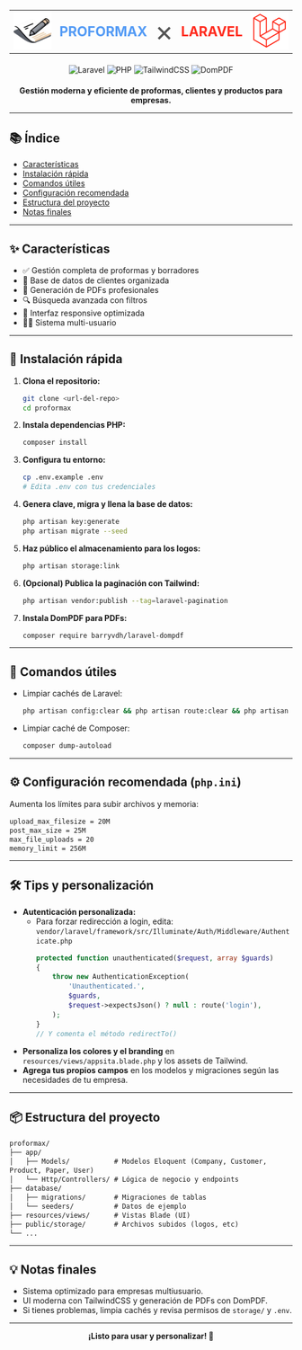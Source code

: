 <table align="center" border="0" style="border:none;">
  <tr>
    <td align="center" valign="middle">
      <img src="./storage/app/public/companies/_01_proformax.webp" width="100" alt="Proformax" />
    </td>
    <td align="center" valign="middle">
      <span style="font-size: 24px; font-weight: bold; color: #549bf5;">PROFORMAX</span>
    </td>
    <td align="center" valign="middle">
      <span style="font-size: 50px; color: #555;">×</span>
    </td>
    <td align="center" valign="middle">
      <span style="font-size: 24px; font-weight: bold; color: #FF2D20;">LARAVEL</span>
    </td>
    <td align="center" valign="middle">
      <img src="./storage/app/public/laravel_icon.png" width="100" alt="Laravel" />
    </td>
  </tr>
</table>

<div align="center" style="margin: 20px 0;">
  <img src="https://img.shields.io/badge/Laravel-11.x-FF2D20?logo=laravel&logoColor=white" alt="Laravel">
  <img src="https://img.shields.io/badge/PHP-8.2.18-777BB4?logo=php&logoColor=white" alt="PHP">
  <img src="https://img.shields.io/badge/TailwindCSS-3.x-06B6D4?logo=tailwindcss&logoColor=white" alt="TailwindCSS">
  <img src="https://img.shields.io/badge/DomPDF-3.x-EC1C24?logo=adobeacrobatreader&logoColor=white" alt="DomPDF">
</div>

<p align="center">
  <b>Gestión moderna y eficiente de proformas, clientes y productos para empresas.</b>
</p>

---

## 📚 Índice

-   [Características](#-características)
-   [Instalación rápida](#-instalación-rápida)
-   [Comandos útiles](#-comandos-útiles)
-   [Configuración recomendada](#-configuración-recomendada)
-   [Estructura del proyecto](#-estructura-del-proyecto)
-   [Notas finales](#-notas-finales)

---

## ✨ Características

-   ✅ Gestión completa de proformas y borradores
-   👥 Base de datos de clientes organizada
-   📄 Generación de PDFs profesionales
-   🔍 Búsqueda avanzada con filtros
-   📱 Interfaz responsive optimizada
-   👨‍💻 Sistema multi-usuario

---

## 🚀 Instalación rápida

1. **Clona el repositorio:**
    ```sh
    git clone <url-del-repo>
    cd proformax
    ```
2. **Instala dependencias PHP:**
    ```sh
    composer install
    ```
3. **Configura tu entorno:**
    ```sh
    cp .env.example .env
    # Edita .env con tus credenciales
    ```
4. **Genera clave, migra y llena la base de datos:**
    ```sh
    php artisan key:generate
    php artisan migrate --seed
    ```
5. **Haz público el almacenamiento para los logos:**
    ```sh
    php artisan storage:link
    ```
6. **(Opcional) Publica la paginación con Tailwind:**
    ```sh
    php artisan vendor:publish --tag=laravel-pagination
    ```
7. **Instala DomPDF para PDFs:**
    ```sh
    composer require barryvdh/laravel-dompdf
    ```

---

## 🧹 Comandos útiles

-   Limpiar cachés de Laravel:
    ```sh
    php artisan config:clear && php artisan route:clear && php artisan view:clear && php artisan config:cache
    ```
-   Limpiar caché de Composer:
    ```sh
    composer dump-autoload
    ```

---

## ⚙️ Configuración recomendada (`php.ini`)

Aumenta los límites para subir archivos y memoria:

```
upload_max_filesize = 20M
post_max_size = 25M
max_file_uploads = 20
memory_limit = 256M
```

---

## 🛠️ Tips y personalización

-   **Autenticación personalizada:**
    -   Para forzar redirección a login, edita:
        `vendor/laravel/framework/src/Illuminate/Auth/Middleware/Authenticate.php`
        ```php
        protected function unauthenticated($request, array $guards)
        {
            throw new AuthenticationException(
                'Unauthenticated.',
                $guards,
                $request->expectsJson() ? null : route('login'),
            );
        }
        // Y comenta el método redirectTo()
        ```
-   **Personaliza los colores y el branding** en `resources/views/appsita.blade.php` y los assets de Tailwind.
-   **Agrega tus propios campos** en los modelos y migraciones según las necesidades de tu empresa.

---

## 📦 Estructura del proyecto

```
proformax/
├── app/
│   ├── Models/           # Modelos Eloquent (Company, Customer, Product, Paper, User)
│   └── Http/Controllers/ # Lógica de negocio y endpoints
├── database/
│   ├── migrations/       # Migraciones de tablas
│   └── seeders/          # Datos de ejemplo
├── resources/views/      # Vistas Blade (UI)
├── public/storage/       # Archivos subidos (logos, etc)
└── ...
```

---

## 💡 Notas finales

-   Sistema optimizado para empresas multiusuario.
-   UI moderna con TailwindCSS y generación de PDFs con DomPDF.
-   Si tienes problemas, limpia cachés y revisa permisos de `storage/` y `.env`.

---

<p align="center">
  <b>¡Listo para usar y personalizar! 🚀</b>
</p>
